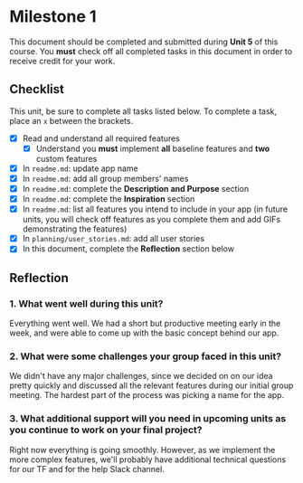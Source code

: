 # Milestone 1

This document should be completed and submitted during **Unit 5** of this course. You **must** check off all completed tasks in this document in order to receive credit for your work.

## Checklist

This unit, be sure to complete all tasks listed below. To complete a task, place an `x` between the brackets.

- [x] Read and understand all required features
  - [x] Understand you **must** implement **all** baseline features and **two** custom features
- [x] In `readme.md`: update app name
- [x] In `readme.md`: add all group members' names
- [x] In `readme.md`: complete the **Description and Purpose** section
- [x] In `readme.md`: complete the **Inspiration** section
- [x] In `readme.md`: list all features you intend to include in your app (in future units, you will check off features as you complete them and add GIFs demonstrating the features)
- [x] In `planning/user_stories.md`: add all user stories
- [x] In this document, complete the **Reflection** section below

## Reflection

### 1. What went well during this unit?

Everything went well. We had a short but productive meeting early in the week, and were able to come up with the basic concept behind our app.

### 2. What were some challenges your group faced in this unit?

We didn't have any major challenges, since we decided on on our idea pretty quickly and discussed all the relevant features during our initial group meeting. The hardest part of the process was picking a name for the app.

### 3. What additional support will you need in upcoming units as you continue to work on your final project?

Right now everything is going smoothly. However, as we implement the more complex features, we'll probably have additional technical questions for our TF and for the help Slack channel.
